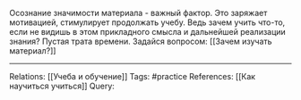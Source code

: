 Осознание значимости материала - важный фактор. Это заряжает мотивацией, стимулирует продолжать учебу. Ведь зачем учить что-то, если не видишь в этом прикладного смысла и дальнейшей реализации знания? Пустая трата времени. 
Задайся вопросом: [[Зачем изучать материал?]] 

___
Relations: [[Учеба и обучение]]
Tags: #practice 
References: [[Как научиться учиться]] 
Query: 